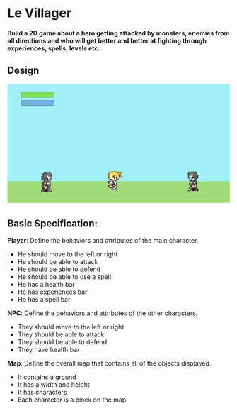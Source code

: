 # Le Villager

#### Build a 2D game about a hero getting attacked by monsters, enemies from all directions and who will get better and better at fighting through experiences, spells, levels etc.

## Design
![alt text](https://github.com/Gyxius/Le-Villager/blob/main/resources/preview.png?raw=true)

## Basic Specification:
  **Player**: Define the behaviors and attributes of the main character.
  - He should move to the left or right
  - He should be able to attack 
  - He should be able to defend
  - He should be able to use a spell
  - He has a health bar
  - He has experiences bar
  - He has a spell bar
    
  **NPC**: Define the behaviors and attributes of the other characters.
  - They should move to the left or right
  - They should be able to attack
  - They should be able to defend
  - They have health bar
    
  **Map**: Define the overall map that contains all of the objects displayed.
  - It contains a ground
  - It has a width and height
  - It has characters
  - Each character is a block on the map
 



